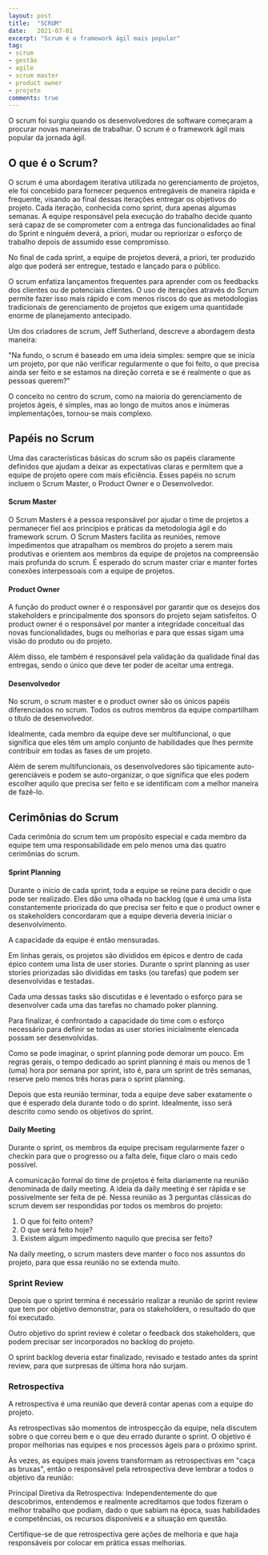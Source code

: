 ```yaml
---
layout: post
title:  "SCRUM"
date:   2021-07-01
excerpt: "Scrum é o framework ágil mais popular"
tag:
- scrum
- gestão
- agile
- scrum master
- product owner
- projeto
comments: true
---
```

O scrum foi surgiu quando os desenvolvedores de software começaram a procurar novas maneiras de trabalhar. O scrum é o framework ágil mais popular da jornada ágil.

## O que é o Scrum?
O scrum é uma abordagem iterativa utilizada no gerenciamento de projetos, ele foi concebido para fornecer pequenos entregáveis de maneira rápida e frequente, visando ao final dessas iterações entregar os objetivos do projeto. Cada iteração, conhecida como sprint, dura apenas algumas semanas. A equipe responsável pela execução do trabalho decide quanto será capaz de se comprometer com a entrega das funcionalidades ao final do Sprint e ninguém deverá, a priori, mudar ou repriorizar o esforço de trabalho depois de assumido esse compromisso.

No final de cada sprint, a equipe de projetos deverá, a priori, ter produzido algo que poderá ser entregue, testado e lançado para o público.

O scrum enfatiza lançamentos frequentes para aprender com os feedbacks dos clientes ou de potenciais clientes. O uso de iterações através do Scrum permite fazer isso mais rápido e com menos riscos do que as metodologias tradicionais de gerenciamento de projetos que exigem uma quantidade enorme de planejamento antecipado.

Um dos criadores de scrum, Jeff Sutherland, descreve a abordagem desta maneira:

"Na fundo, o scrum é baseado em uma ideia simples: sempre que se inicia um projeto, por que não verificar regularmente o que foi feito, o que precisa ainda ser feito e se estamos na direção correta e se é realmente o que as pessoas querem?"

O conceito no centro do scrum, como na maioria do gerenciamento de projetos ágeis, é simples, mas ao longo de muitos anos e inúmeras implementações, tornou-se mais complexo.

## Papéis no Scrum
Uma das características básicas do scrum são os papéis claramente definidos que ajudam a deixar as expectativas claras e permitem que a equipe de projeto opere com mais eficiência. Esses papéis no scrum incluem o Scrum Master, o Product Owner e o Desenvolvedor.

#### Scrum Master
O Scrum Masters é a pessoa responsável por ajudar o time de projetos a permanecer fiel aos princípios e práticas da metodologia ágil e do framework scrum. O Scrum Masters facilita as reuniões, remove impedimentos que atrapalham os membros do projeto a serem mais produtivas e orientem aos membros da equipe de projetos na compreensão mais profunda do scrum. É esperado do scrum master criar e manter fortes conexões interpessoais com a equipe de projetos.

#### Product Owner
A função do product owner é o responsável por garantir que os desejos dos stakeholders e principalmente dos sponsors do projeto sejam satisfeitos. O product owner é o responsável por manter a integridade conceitual das novas funcionalidades, bugs ou melhorias e para que essas sigam uma visão do produto ou do projeto. 

Além disso, ele também é responsável pela validação da qualidade final das entregas, sendo o único que deve ter poder de aceitar uma entrega.

#### Desenvolvedor
No scrum, o scrum master e o product owner são os únicos papéis diferenciados no scrum. Todos os outros membros da equipe compartilham o título de desenvolvedor.

Idealmente, cada membro da equipe deve ser multifuncional, o que significa que eles têm um amplo conjunto de habilidades que lhes permite contribuir em todas as fases de um projeto. 

Além de serem multifuncionais, os desenvolvedores são tipicamente auto-gerenciáveis e podem se auto-organizar, o que significa que eles podem escolher aquilo que precisa ser feito e se identificam com a melhor maneira de fazê-lo.

## Cerimônias do Scrum
Cada cerimônia do scrum tem um propósito especial e cada membro da equipe tem uma responsabilidade em pelo menos uma das quatro cerimônias do scrum.

#### Sprint Planning
Durante o início de cada sprint, toda a equipe se reúne para decidir o que pode ser realizado. Eles dão uma olhada no backlog (que é uma uma lista constantemente priorizada do que precisa ser feito e que o product owner e os stakeholders concordaram que a equipe deveria deveria iniciar o desenvolvimento.

A capacidade da equipe é então mensuradas.

Em linhas gerais, os projetos são divididos em épicos e dentro de cada épico contem uma lista de user stories. Durante o sprint planning as user stories priorizadas são divididas em tasks (ou tarefas) que podem ser desenvolvidas e testadas.

Cada uma dessas tasks são discutidas e é leventado o esforço para se desenvolver cada uma das tarefas no chamado poker planning.

Para finalizar, é confrontado a capacidade do time com o esforço necessário para definir se todas as user stories inicialmente elencada possam ser desenvolvidas.

Como se pode imaginar, o sprint planning pode demorar um pouco. Em regras gerais, o tempo dedicado ao sprint planning é mais ou menos de 1 (uma) hora por semana por sprint, isto é, para um sprint de três semanas, reserve pelo menos três horas para o sprint planning.

Depois que esta reunião terminar, toda a equipe deve saber exatamente o que é esperado dela durante todo o do sprint. Idealmente, isso será descrito como sendo os objetivos do sprint. 

#### Daily Meeting
Durante o sprint, os membros da equipe precisam regularmente fazer o checkin para que o progresso ou a falta dele, fique claro o mais cedo possível.

A comunicação formal do time de projetos é feita diariamente na reunião denominada de daily meeting. A ideia da daily meeting é ser rápida e se possivelmente ser feita de pé. Nessa reunião as 3 perguntas clássicas do scrum devem ser respondidas por todos os membros do projeto:

1. O que foi feito ontem?
2. O que será feito hoje?
3. Existem algum impedimento naquilo que precisa ser feito?

Na daily meeting, o scrum masters deve manter o foco nos assuntos do projeto, para que essa reunião no se extenda muito.

### Sprint Review
Depois que o sprint termina é necessário realizar a reunião de sprint review que tem por objetivo demonstrar, para os stakeholders, o resultado do que foi executado. 

Outro objetivo do sprint review é coletar o feedback dos stakeholders, que podem precisar ser  incorporados no backlog do projeto.

O sprint backlog deveria estar finalizado, revisado e testado antes da sprint review, para que surpresas de última hora não surjam.

### Retrospectiva
A retrospectiva é uma reunião que deverá contar apenas com a equipe do projeto.

As retrospectivas são momentos de introspecção da equipe, nela discutem sobre o que correu bem e o que deu errado durante o sprint. O objetivo é propor melhorias nas equipes e nos processos ágeis para o próximo sprint.

Às vezes, as equipes mais jovens transformam as retrospectivas em "caça as bruxas", então o responsável pela retrospectiva deve lembrar a todos o objetivo da reunião:

Principal Diretiva da Retrospectiva: Independentemente do que descobrimos, entendemos e realmente acreditamos que todos fizeram o melhor trabalho que podiam, dado o que sabiam na época, suas habilidades e competências, os recursos disponíveis e a situação em questão.

Certifique-se de que retrospectiva gere ações de melhoria e que haja responsáveis por colocar em prática essas melhorias.